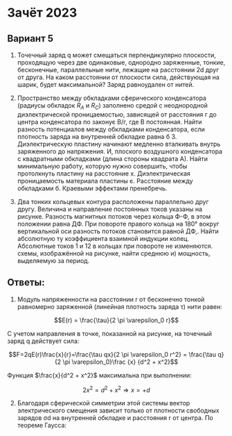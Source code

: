 # Зачёт 2023  
## Вариант 5  
1. Точечный заряд q может смещаться перпендикулярно плоскости, проходящую через две одинаковые, однородно заряженные, тонкие, бесконечные, параллельные нити, лежащие на расстоянии 2d друг от друга. На каком расстоянии от плоскости сила, действующая на шарик, будет максимальной? Заряд равноудален от нитей.


2. Пространство между обкладками сферического конденсатора (радиусы обкладок $R_A$ и $R_C$) заполнено средой с неоднородной диэлектрической проницаемостью, зависящей от расстояния г до центра конденсатора по законує В/г, где В постоянная. Найти разность потенциалов между обкладками конденсатора, если плотность заряда на внутренней обкладке равна б 3. Диэлектрическую пластину начинают медленно вталкивать внутрь заряженного до напряжения. И, плоского воздушного конденсатора с квадратными обкладками (длина стороны квадрата А). Найти минимальную работу, которую нужно совершить, чтобы протолкнуть пластину на расстояние х. Диэлектрическая проницаемость материала пластины є. Расстояние между обкладками б. Краевыми эффектами пренебречь.

4. Два тонких кольцевых контура расположены параллельно друг другу. Величина и направление постоянных токов указаны на рисунке. Разность магнитных потоков через кольца Ф-Ф, в этом положении равна ДФ. При повороте правого кольца на 180° вокруг вертикальной оси разность потоков становится равной ДФ,. Найти абсолютную ту коэффициента взаимной индукции колец. Абсолютные токов 1 и 12 в кольцах при повороте не изменяются. схемы, изображённой на рисунке, найти среднюю и) мощность, выделяемую за период.
## Ответы:
1. Модуль напряженности на расстоянии r от бесконечно тонкой равномерно заряженной (линейная плотность заряда τ) нити равен:

$$E(r) = \frac{\tau}{2 \pi  \varepsilon_0 r}$$

С учетом направления в точке, показанной на рисунке, на точечный заряд q действует сила:

$$F=2qE(r)\frac{x}{r}=\frac{\tau qx}{2 \pi \varepsilon_0 r^2} = \frac{\tau q}{2 \pi \varepsilon_0}\frac {x} {d^2 + x^2}$$

Функция $\frac{x}{d^2 + x^2}$ максимальна при выполнении:

$$2x^2 = d^2 + x^2 \Rightarrow x = +d$$

2. Благодаря сферической симметрии этой системы вектор электрического смещения зависит только от плотности свободных зарядов σd на внутренней обкладке и расстояния r от центра. По теореме Гаусса:
